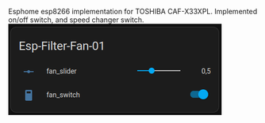 Esphome esp8266 implementation for TOSHIBA CAF-X33XPL. Implemented on/off switch, and speed changer switch.  
![](./homeassistant-filter-fan.png)
